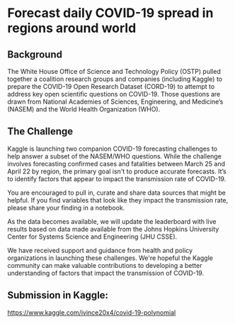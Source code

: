 # Forecast daily COVID-19 spread in regions around world

## Background

The White House Office of Science and Technology Policy (OSTP) pulled together a coalition research groups and companies (including Kaggle) to prepare the COVID-19 Open Research Dataset (CORD-19) to attempt to address key open scientific questions on COVID-19. Those questions are drawn from National Academies of Sciences, Engineering, and Medicine’s (NASEM) and the World Health Organization (WHO).

## The Challenge

Kaggle is launching two companion COVID-19 forecasting challenges to help answer a subset of the NASEM/WHO questions. While the challenge involves forecasting confirmed cases and fatalities between March 25 and April 22 by region, the primary goal isn't to produce accurate forecasts. It’s to identify factors that appear to impact the transmission rate of COVID-19.

You are encouraged to pull in, curate and share data sources that might be helpful. If you find variables that look like they impact the transmission rate, please share your finding in a notebook.

As the data becomes available, we will update the leaderboard with live results based on data made available from the Johns Hopkins University Center for Systems Science and Engineering (JHU CSSE).

We have received support and guidance from health and policy organizations in launching these challenges. We're hopeful the Kaggle community can make valuable contributions to developing a better understanding of factors that impact the transmission of COVID-19.

## Submission in Kaggle:
https://www.kaggle.com/ivince20x4/covid-19-polynomial
